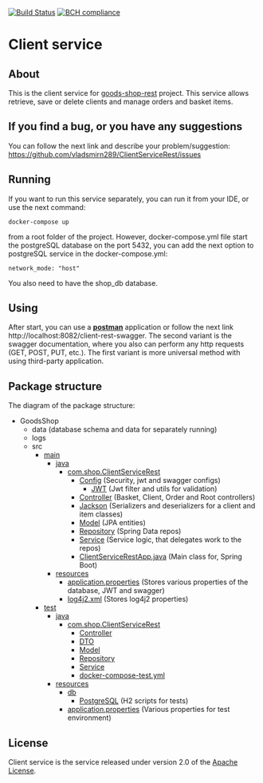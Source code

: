 [![Build Status](https://travis-ci.org/vladsmirn289/ClientServiceRest.svg?branch=master)](https://travis-ci.org/github/vladsmirn289/ClientServiceRest)
[![BCH compliance](https://bettercodehub.com/edge/badge/vladsmirn289/ClientServiceRest?branch=master)](https://bettercodehub.com/)
# Client service

## About
This is the client service for [goods-shop-rest] project. This service allows retrieve, save or delete clients
and manage orders and basket items.

## If you find a bug, or you have any suggestions
You can follow the next link and describe your problem/suggestion: https://github.com/vladsmirn289/ClientServiceRest/issues

## Running
If you want to run this service separately, you can run it from your IDE, or use the next command:
```shell script
docker-compose up
```
from a root folder of the project. However, docker-compose.yml file start the postgreSQL database on the port
5432, you can add the next option to postgreSQL service in the docker-compose.yml:
```shell script
network_mode: "host"
```
You also need to have the shop_db database.

## Using
After start, you can use a **[postman]** application or follow the next link http://localhost:8082/client-rest-swagger.
The second variant is the swagger documentation, where you also can perform any http requests (GET, POST, PUT, etc.).
The first variant is more universal method with using third-party application.

## Package structure
The diagram of the package structure:
*   GoodsShop
    *   data (database schema and data for separately running)
    *   logs
    *   src
        *   [main]
            *   [java]
                *   [com.shop.ClientServiceRest]
                    *   [Config] (Security, jwt and swagger configs)
                        *   [JWT] (Jwt filter and utils for validation)
                    *   [Controller] (Basket, Client, Order and Root controllers)
                    *   [Jackson] (Serializers and deserializers for a client and item classes)
                    *   [Model] (JPA entities)
                    *   [Repository] (Spring Data repos)
                    *   [Service] (Service logic, that delegates work to the repos)
                    *   [ClientServiceRestApp.java] (Main class for, Spring Boot)
            *   [resources]
                *   [application.properties] (Stores various properties of the database, JWT and swagger)
                *   [log4j2.xml] (Stores log4j2 properties)
        *   [test]
            *   [java][java2]
                *   [com.shop.ClientServiceRest][comInTest]
                    *   [Controller][ControllerTest]
                    *   [DTO][DTOTest]
                    *   [Model][ModelTest]
                    *   [Repository][RepoTest]
                    *   [Service][ServiceTest]
                    *   [docker-compose-test.yml]
            *   [resources][testRes]
                *   [db][testDb]
                    *   [PostgreSQL] (H2 scripts for tests)
                *   [application.properties][application-test.properties] (Various properties for test environment)

## License
Client service is the service released under version 2.0 of the [Apache License](https://www.apache.org/licenses/LICENSE-2.0).

[goods-shop-rest]: https://github.com/vladsmirn289/GoodsShopRest
[postman]: https://www.postman.com/

[main]: ./src/main
[java]: ./src/main/java
[com.shop.ClientServiceRest]: ./src/main/java/com/shop/ClientServiceRest
[Config]: ./src/main/java/com/shop/ClientServiceRest/Config
[JWT]: ./src/main/java/com/shop/ClientServiceRest/Config/JWT
[Controller]: ./src/main/java/com/shop/ClientServiceRest/Controller
[Jackson]: ./src/main/java/com/shop/ClientServiceRest/Jackson
[Model]: ./src/main/java/com/shop/ClientServiceRest/Model
[Repository]: ./src/main/java/com/shop/ClientServiceRest/Repository
[Service]: ./src/main/java/com/shop/ClientServiceRest/Service
[ClientServiceRestApp.java]: ./src/main/java/com/shop/ClientServiceRest/ClientServiceRestApp.java

[resources]: ./src/main/resources
[application.properties]: ./src/main/resources/application.properties
[log4j2.xml]: ./src/main/resources/log4j2.xml

[test]: ./src/test
[testRes]: ./src/test/resources
[testDb]: ./src/test/resources/db
[PostgreSQL]: ./src/test/resources/db/PostgreSQL
[application-test.properties]: ./src/test/resources/application.properties
[java2]: ./src/test/java
[comInTest]: ./src/test/java/com/shop/ClientServiceRest
[ControllerTest]: ./src/test/java/com/shop/ClientServiceRest/Controller
[DTOTest]: ./src/test/java/com/shop/ClientServiceRest/DTO
[ModelTest]: ./src/test/java/com/shop/ClientServiceRest/Model
[RepoTest]: ./src/test/java/com/shop/ClientServiceRest/Repository
[ServiceTest]: ./src/test/java/com/shop/ClientServiceRest/Service
[docker-compose-test.yml]: ./src/test/java/com/shop/ClientServiceRest/docker-compose-test.yml
